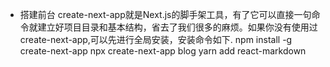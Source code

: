 - 搭建前台
create-next-app就是Next.js的脚手架工具，有了它可以直接一句命令就建立好项目目录和基本结构，省去了我们很多的麻烦。如果你没有使用过create-next-app,可以先进行全局安装，安装命令如下.
    npm install -g create-next-app
    npx create-next-app blog 
    yarn add react-markdown